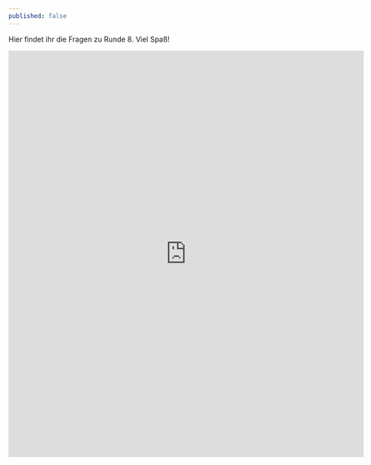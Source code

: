 ```yaml
---
published: false
---
```

Hier findet ihr die Fragen zu Runde 8. Viel Spaß!

<iframe src="https://forms.gle/8rrK2wRj7R2mBCgS9" width="700" height="800" frameborder="0" marginheight="0" marginwidth="10"></iframe>